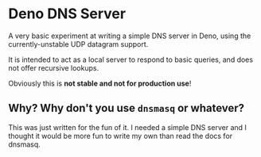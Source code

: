 # Deno DNS Server

A very basic experiment at writing a simple DNS server in Deno, using the
currently-unstable UDP datagram support.

It is intended to act as a local server to respond to basic queries, and does
not offer recursive lookups.

Obviously this is **not stable and not for production use**!

## Why? Why don't you use `dnsmasq` or whatever?

This was just written for the fun of it. I needed a simple DNS server and I
thought it would be more fun to write my own than read the docs for dnsmasq.